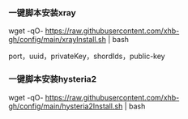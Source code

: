 ### 一键脚本安装xray

wget -qO- https://raw.githubusercontent.com/xhb-gh/config/main/xrayInstall.sh | bash
 
port，uuid，privateKey，shordIds，public-key

### 一键脚本安装hysteria2

wget -qO- https://raw.githubusercontent.com/xhb-gh/config/main/hysteria2Install.sh | bash

